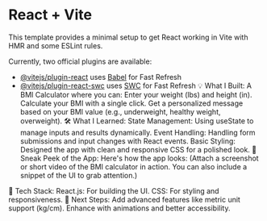 # React + Vite

This template provides a minimal setup to get React working in Vite with HMR and some ESLint rules.

Currently, two official plugins are available:

- [@vitejs/plugin-react](https://github.com/vitejs/vite-plugin-react/blob/main/packages/plugin-react/README.md) uses [Babel](https://babeljs.io/) for Fast Refresh
- [@vitejs/plugin-react-swc](https://github.com/vitejs/vite-plugin-react-swc) uses [SWC](https://swc.rs/) for Fast Refresh
💡 What I Built:
A BMI Calculator where you can:
Enter your weight (lbs) and height (in).
Calculate your BMI with a single click.
Get a personalized message based on your BMI value (e.g., underweight, healthy weight, overweight).
🛠️ What I Learned:
State Management:
Using useState to manage inputs and results dynamically.
Event Handling:
Handling form submissions and input changes with React events.
Basic Styling:
Designed the app with clean and responsive CSS for a polished look.
🎨 Sneak Peek of the App:
Here's how the app looks:
(Attach a screenshot or short video of the BMI calculator in action. You can also include a snippet of the UI to grab attention.)

🔧 Tech Stack:
React.js: For building the UI.
CSS: For styling and responsiveness.
🚀 Next Steps:
Add advanced features like metric unit support (kg/cm).
Enhance with animations and better accessibility.
